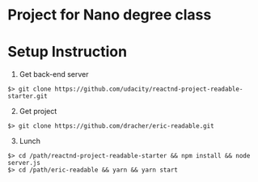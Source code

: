 # Project for Nano degree class

# Setup Instruction

1. Get back-end server

```
$> git clone https://github.com/udacity/reactnd-project-readable-starter.git
```
2. Get project

```
$> git clone https://github.com/dracher/eric-readable.git
```

3. Lunch

```
$> cd /path/reactnd-project-readable-starter && npm install && node server.js
$> cd /path/eric-readable && yarn && yarn start
```
